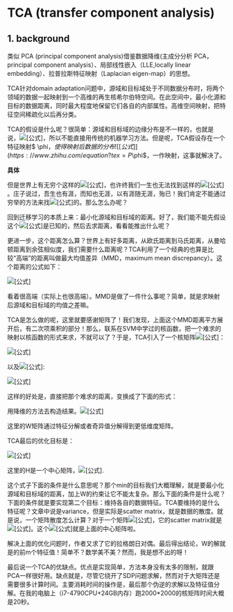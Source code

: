 # TCA (transfer component analysis) 
## 1. background

类似 PCA (principal component analysis)借鉴数据降维(主成分分析 PCA，principal component analysis）、局部线性嵌入（LLE,locally linear embedding）、拉普拉斯特征映射（Laplacian eigen-map）的思想。

TCA针对domain adaptation问题中，源域和目标域处于不同数据分布时，将两个领域的数据一起映射到一个高维的再生核希尔伯特空间。在此空间中，最小化源和目标的数据距离，同时最大程度地保留它们各自的内部属性。高维空间映射，把特征空间稀疏化以后再分类。

TCA的假设是什么呢？很简单：源域和目标域的边缘分布是不一样的，也就是说，![[公式]](https://www.zhihu.com/equation?tex=P%28X_S%29+%5Cne+P%28X_T%29)，所以不能直接用传统的机器学习方法。但是呢，TCA假设存在一个特征映射$ \phi$，使得映射后数据的分布![[公式]](https://www.zhihu.com/equation?tex=P%28%5Cphi%28X_S%29%29+%5Capprox+P%28%5Cphi%28X_T%29%29)，更进一步，条件分布![[公式]](https://www.zhihu.com/equation?tex=P%28Y_S+%7C+%5Cphi%28X_S%29%29+%5Capprox+P%28Y_T+%7C+%5Cphi%28X_T%29%29)。这不就行了么。好了，我们现在的目标是，找到这个合适的$\phi$，一作映射，这事就解决了。

**具体**

但是世界上有无穷个这样的![[公式]](https://www.zhihu.com/equation?tex=%5Cphi)，也许终我们一生也无法找到这样的![[公式]](https://www.zhihu.com/equation?tex=%5Cphi)。庄子说过，吾生也有涯，而知也无涯，以有涯随无涯，殆已！我们肯定不能通过穷举的方法来找![[公式]](https://www.zhihu.com/equation?tex=%5Cphi)的。那么怎么办呢？

回到迁移学习的本质上来：最小化源域和目标域的距离。好了，我们能不能先假设这个![[公式]](https://www.zhihu.com/equation?tex=%5Cphi)是已知的，然后去求距离，看看能推出什么呢？

更进一步，这个距离怎么算？世界上有好多距离，从欧氏距离到马氏距离，从曼哈顿距离到余弦相似度，我们需要什么距离呢？TCA利用了一个经典的也算是比较“高端”的距离叫做最大均值差异（MMD，maximum mean discrepancy）。这个距离的公式如下：

![[公式]](https://www.zhihu.com/equation?tex=dist%28X%27_%7Bsrc%7D%2CX%27_%7Btar%7D%29%3D+%5Cbegin%7BVmatrix%7D+%5Cfrac%7B1%7D%7Bn_1%7D+%5Csum+%5Climits_%7Bi%3D1%7D%5E%7Bn_1%7D+%5Cphi%28x_%7Bsrc_i%7D%29+-+%5Cfrac%7B1%7D%7Bn_2%7D%5Csum+%5Climits+_%7Bi%3D1%7D%5E%7Bn_2%7D+%5Cphi%28x_%7Btar_i%7D%29+%5Cend%7BVmatrix%7D_%7B%5Cmathcal%7BH%7D%7D)

看着很高端（实际上也很高端）。MMD是做了一件什么事呢？简单，就是求映射后源域和目标域的均值之差嘛。

TCA是怎么做的呢，这里就要感谢矩阵了！我们发现，上面这个MMD距离平方展开后，有二次项乘积的部分！那么，联系在SVM中学过的核函数，把一个难求的映射以核函数的形式来求，不就可以了？于是，TCA引入了一个核矩阵![[公式]](https://www.zhihu.com/equation?tex=K)：

![[公式]](https://www.zhihu.com/equation?tex=K%3D%5Cbegin%7Bbmatrix%7DK_%7Bsrc%2Csrc%7D+%26+K_%7Bsrc%2Ctar%7D%5C%5CK_%7Btar%2Csrc%7D+%26+K_%7Btar%2Ctar%7D%5Cend%7Bbmatrix%7D+)

以及![[公式]](https://www.zhihu.com/equation?tex=L):

![[公式]](https://www.zhihu.com/equation?tex=L_%7Bij%7D%3D%5Cbegin%7Bcases%7D+%5Cfrac%7B1%7D%7B%7Bn_1%7D%5E2%7D+%26+x_i%2Cx_j+%5Cin+X_%7Bsrc%7D%2C%5C%5C+%5Cfrac%7B1%7D%7B%7Bn_2%7D%5E2%7D+%26+x_i%2Cx_j+%5Cin+X_%7Btar%7D%2C%5C%5C+-%5Cfrac%7B1%7D%7Bn_1+n_2%7D+%26+%5Ctext%7Botherwise%7D+%5Cend%7Bcases%7D)

这样的好处是，直接把那个难求的距离，变换成了下面的形式：

用降维的方法去构造结果。![[公式]](https://www.zhihu.com/equation?tex=%5Cwidetilde%7BK%7D%3D%28%7BK%7D%7BK%7D%5E%7B-1%2F2%7D%5Cwidetilde%7BW%7D%29%28%5Cwidetilde%7BW%7D%5E%7B%5Ctop%7D%7BK%7D%5E%7B-1%2F2%7D%7BK%7D%29%3D%7BK%7DWW%5E%7B%5Ctop%7D%7BK%7D)

这里的W矩阵通过特征分解或者奇异值分解得到更低维度矩阵。

TCA最后的优化目标是：

![[公式]](https://www.zhihu.com/equation?tex=%5Cbegin%7Bsplit%7D+%5Cmin_W+%5Cquad%26+%5Ctext%7Btr%7D%28W%5E%5Ctop+KLKW%29+%2B+%5Cmu+%5Ctext%7Btr%7D%28W%5E%5Ctop+W%29%5C%5C+%5Ctext%7Bs.t.%7D+%5Cquad+%26+W%5E%5Ctop+KHKW+%3D+I_m+%5Cend%7Bsplit%7D+)

这里的H是一个中心矩阵，![[公式]](https://www.zhihu.com/equation?tex=H+%3D+I_%7Bn_1+%2B+n_2%7D+-+1%2F%28n_1+%2B+n_2%29%5Cmathbf%7B11%7D%5E%5Ctop).

这个式子下面的条件是什么意思呢？那个min的目标我们大概理解，就是要最小化源域和目标域的距离，加上W的约束让它不能太复杂。那么下面的条件是什么呢？下面的条件就是要实现第二个目标：维持各自的数据特征。TCA要维持的是什么特征呢？文章中说是variance，但是实际是scatter matrix，就是数据的散度。就是说，一个矩阵散度怎么计算？对于一个矩阵![[公式]](https://www.zhihu.com/equation?tex=A+)，它的scatter matrix就是![[公式]](https://www.zhihu.com/equation?tex=AHA%5E%5Ctop)。这个![[公式]](https://www.zhihu.com/equation?tex=H)就是上面的中心矩阵啦。

解决上面的优化问题时，作者又求了它的拉格朗日对偶。最后得出结论，W的解就是的前m个特征值！简单不？数学美不美？然而，我是想不出的呀！

最后说一个TCA的优缺点。优点是实现简单，方法本身没有太多的限制，就跟PCA一样很好用。缺点就是，尽管它绕开了SDP问题求解，然而对于大矩阵还是需要很多计算时间。主要消耗时间的操作是，最后那个伪逆的求解以及特征值分解。在我的电脑上（i7-4790CPU+24GB内存）跑2000*2000的核矩阵时间大概是20秒。
